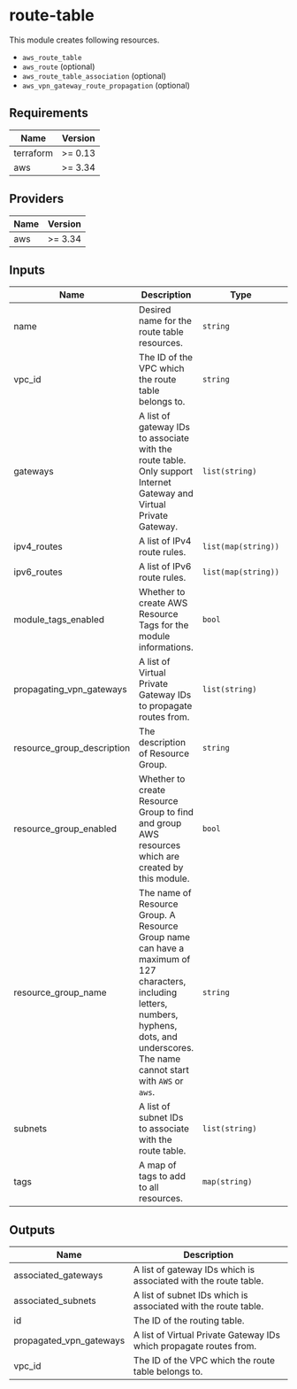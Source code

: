 # route-table

This module creates following resources.

- `aws_route_table`
- `aws_route` (optional)
- `aws_route_table_association` (optional)
- `aws_vpn_gateway_route_propagation` (optional)

<!-- BEGINNING OF PRE-COMMIT-TERRAFORM DOCS HOOK -->
## Requirements

| Name | Version |
|------|---------|
| terraform | >= 0.13 |
| aws | >= 3.34 |

## Providers

| Name | Version |
|------|---------|
| aws | >= 3.34 |

## Inputs

| Name | Description | Type | Default | Required |
|------|-------------|------|---------|:--------:|
| name | Desired name for the route table resources. | `string` | n/a | yes |
| vpc\_id | The ID of the VPC which the route table belongs to. | `string` | n/a | yes |
| gateways | A list of gateway IDs to associate with the route table. Only support Internet Gateway and Virtual Private Gateway. | `list(string)` | `[]` | no |
| ipv4\_routes | A list of IPv4 route rules. | `list(map(string))` | `[]` | no |
| ipv6\_routes | A list of IPv6 route rules. | `list(map(string))` | `[]` | no |
| module\_tags\_enabled | Whether to create AWS Resource Tags for the module informations. | `bool` | `true` | no |
| propagating\_vpn\_gateways | A list of Virtual Private Gateway IDs to propagate routes from. | `list(string)` | `[]` | no |
| resource\_group\_description | The description of Resource Group. | `string` | `"Managed by Terraform."` | no |
| resource\_group\_enabled | Whether to create Resource Group to find and group AWS resources which are created by this module. | `bool` | `true` | no |
| resource\_group\_name | The name of Resource Group. A Resource Group name can have a maximum of 127 characters, including letters, numbers, hyphens, dots, and underscores. The name cannot start with `AWS` or `aws`. | `string` | `""` | no |
| subnets | A list of subnet IDs to associate with the route table. | `list(string)` | `[]` | no |
| tags | A map of tags to add to all resources. | `map(string)` | `{}` | no |

## Outputs

| Name | Description |
|------|-------------|
| associated\_gateways | A list of gateway IDs which is associated with the route table. |
| associated\_subnets | A list of subnet IDs which is associated with the route table. |
| id | The ID of the routing table. |
| propagated\_vpn\_gateways | A list of Virtual Private Gateway IDs which propagate routes from. |
| vpc\_id | The ID of the VPC which the route table belongs to. |

<!-- END OF PRE-COMMIT-TERRAFORM DOCS HOOK -->
